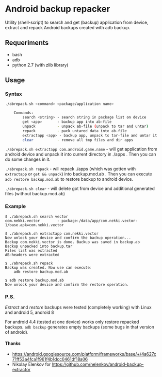 # Android backup repacker
Utility (shell-script) to search and get (backup) application from device, extract and repack Android backups created with adb backup.

## Requeriments
- bash
- adb
- python 2.7 (with zlib library)

## Usage
### Syntax
```bash
./abrepack.sh <command> <package/application name>

	Commands:
		search <string> - search string in package list on device
		get <app>       - backup app into ab-file
		unpack          - unpack ab-file (unpack to tar and untar)
		repack          - pack untared data into ab-file
		extractapp <app> - backup app, unpack to tar-file and untar it
		clear           - remove all tmp files and dir apps

```

`./abrepack.sh extractapp com.android.game.name` - will get application from android device and unpack it into current directory in ./apps . Then you can do some changes in it.

`./abrepack.sh repack` - will repack ./apps (which was gotten with `extractapp` or `get && unpack`) into backup.mod.ab . Then you can execute `adb restore backup.mod.ab` to restore backup to android device.

`./abrepack.sh clear` - will delete got from device and additional generated files (without backup.mod.ab)


### Example
```
$ ./abrepack.sh search vector
com.nekki.vector		- package:/data/app/com.nekki.vector-1/base.apk=com.nekki.vector

$ ./abrepack.sh extractapp com.nekki.vector
Now unlock your device and confirm the backup operation...
Backup com.nekki.vector is done. Backup was saved in backup.ab
Backup unpacked into backup.tar
Files list was extracted
AB-headers were extracted

$ ./abrepack.sh repack
Backup was created. Now use can execute:
    adb restore backup.mod.ab

$ adb restore backup.mod.ab
Now unlock your device and confirm the restore operation.

```

### P.S.
_Extract_ and _restore_ backups were tested (completely working) with Linux and android 5, android 8

For android 4.4 (tested at one device) works only restore repacked backups. `adb backup` generates empty backups (some bugs in that version of android).

#### Thanks
- https://android.googlesource.com/platform/frameworks/base/+/4a627c71ff53a4fca1f961f4b1dcc0461df18a06
- Nikolay Elenkov for https://github.com/nelenkov/android-backup-extractor

